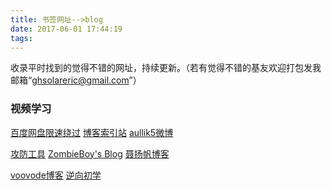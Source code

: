 ```yaml
---
title: 书签网址-->blog
date: 2017-06-01 17:44:19
tags:
---
```

收录平时找到的觉得不错的网址，持续更新。（若有觉得不错的基友欢迎打包发我邮箱“ghsolareric@gmail.com”）
### 视频学习
[百度网盘限速绕过](http://www.runningcheese.com/baiduyun)	[博客索引站](http://blog.binklac.com/links/)	[aullik5微博](http://weibo.com/u/1707085527?is_all=1)

[攻防工具](http://www.mamicode.com/info-detail-1150231.html)	[ZombieBoy's Blog](http://www.njstu.net/)	[聂扬帆博客](http://www.jianshu.com/p/ad44231aff32)

[voovode博客](https://voovode.net/)		[逆向初学](hhttp://blog.chinaunix.net/uid-26275986-id-4333402.html)
